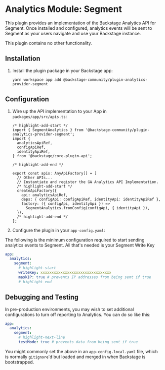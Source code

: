 # Analytics Module: Segment

This plugin provides an implementation of the Backstage Analytics API for
Segment. Once installed and configured, analytics events will be sent to
Segment as your users navigate and use your Backstage instance.

This plugin contains no other functionality.

## Installation

1. Install the plugin package in your Backstage app:

   ```console
   yarn workspace app add @backstage-community/plugin-analytics-provider-segment
   ```

## Configuration

1. Wire up the API implementation to your App in `packages/app/src/apis.ts`:

   ```tsx title="packages/app/src/apis.ts"
   /* highlight-add-start */
   import { SegmentAnalytics } from '@backstage-community/plugin-analytics-provider-segment';
   import {
     analyticsApiRef,
     configApiRef,
     identityApiRef,
   } from '@backstage/core-plugin-api';

   /* highlight-add-end */

   export const apis: AnyApiFactory[] = [
     // Other APIs...
     // Instantiate and register the GA Analytics API Implementation.
     /* highlight-add-start */
     createApiFactory({
       api: analyticsApiRef,
       deps: { configApi: configApiRef, identityApi: identityApiRef },
       factory: ({ configApi, identityApi }) =>
         SegmentAnalytics.fromConfig(configApi, { identityApi }),
     }),
     /* highlight-add-end */
   ];
   ```

2. Configure the plugin in your `app-config.yaml`:

The following is the minimum configuration required to start sending analytics
events to Segment. All that's needed is your Segment Write Key

```yaml title="app-config.yaml"
app:
  analytics:
    segment:
      # highlight-start
      writeKey: xxxxxxxxxxxxxxxxxxxxxxxxxxxxxxxx
      maskIP: true # prevents IP addresses from being sent if true
      # highlight-end
```

## Debugging and Testing

In pre-production environments, you may wish to set additional configurations
to turn off reporting to Analytics. You can do so like this:

```yaml title="app-config.yaml"
app:
  analytics:
    segment:
      # highlight-next-line
      testMode: true # prevents data from being sent if true
```

You might commonly set the above in an `app-config.local.yaml` file, which is
normally `gitignore`'d but loaded and merged in when Backstage is bootstrapped.
